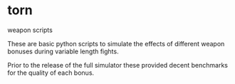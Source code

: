 # torn
weapon scripts

These are basic python scripts to simulate the effects of different weapon bonuses during variable length fights. 

Prior to the release of the full simulator these provided decent benchmarks for the quality of each bonus.
